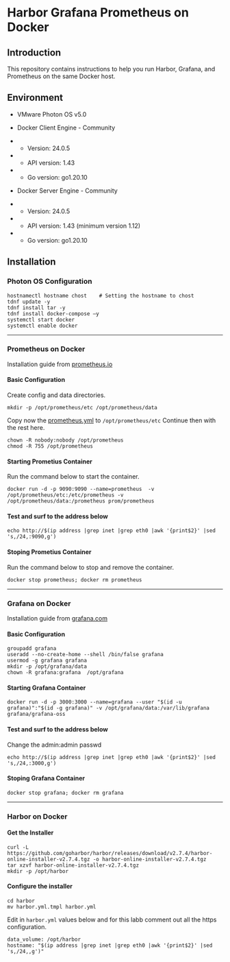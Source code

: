 # Harbor Grafana Prometheus on Docker
## Introduction
This repository contains instructions to help you run Harbor, Grafana, and Prometheus on the same Docker host. <br>

## Environment
* VMware Photon OS v5.0
* Docker Client Engine - Community
* * Version: 24.0.5
* * API version: 1.43
* * Go version: go1.20.10

* Docker Server Engine - Community
* * Version: 24.0.5
* * API version: 1.43 (minimum version 1.12)
* * Go version: go1.20.10

## Installation
### Photon OS Configuration
```
hostnamectl hostname chost    # Setting the hostname to chost
tdnf update -y 
tdnf install tar -y 
tdnf install docker-compose –y 
systemctl start docker 
systemctl enable docker
```

---

### Prometheus on Docker
Installation guide from [prometheus.io](https://prometheus.io/docs/prometheus/latest/installation/)
#### Basic Configuration
Create config and data directories.
```
mkdir -p /opt/prometheus/etc /opt/prometheus/data
```
Copy now the [prometheus.yml](/etc/prometheus.yml) to `/opt/prometheus/etc`
Continue then with the rest here.
```
chown -R nobody:nobody /opt/prometheus
chmod -R 755 /opt/prometheus
```

#### Starting Prometius Container
Run the command below to start the container.
```
docker run -d -p 9090:9090 --name=prometheus  -v /opt/prometheus/etc:/etc/prometheus -v /opt/prometheus/data:/prometheus prom/prometheus
```

#### Test and surf to the address below
```
echo http://$(ip address |grep inet |grep eth0 |awk '{print$2}' |sed 's,/24,:9090,g')
```

#### Stoping Prometius Container
Run the command below to stop and remove the container.
```
docker stop prometheus; docker rm prometheus
```

---

### Grafana on Docker
Installation guide from [grafana.com](https://grafana.com/docs/grafana/latest/setup-grafana/installation/docker)
#### Basic Configuration
```
groupadd grafana
useradd --no-create-home --shell /bin/false grafana
usermod -g grafana grafana
mkdir -p /opt/grafana/data
chown -R grafana:grafana  /opt/grafana
```
#### Starting Grafana Container
```
docker run -d -p 3000:3000 --name=grafana --user "$(id -u grafana)":"$(id -g grafana)" -v /opt/grafana/data:/var/lib/grafana  grafana/grafana-oss
```
#### Test and surf to the address below
Change the admin:admin passwd
```
echo http://$(ip address |grep inet |grep eth0 |awk '{print$2}' |sed 's,/24,:3000,g')
```
#### Stoping Grafana Container
```
docker stop grafana; docker rm grafana
```

---
### Harbor on Docker
#### Get the Installer
```
curl -L https://github.com/goharbor/harbor/releases/download/v2.7.4/harbor-online-installer-v2.7.4.tgz -o harbor-online-installer-v2.7.4.tgz
tar xzvf harbor-online-installer-v2.7.4.tgz
mkdir -p /opt/harbor
```

#### Configure the installer
```
cd harbor
mv harbor.yml.tmpl harbor.yml

```
Edit in `harbor.yml` values below and for this labb comment out all the https configuration.
```
data_volume: /opt/harbor
hostname: "$(ip address |grep inet |grep eth0 |awk '{print$2}' |sed 's,/24,,g')"
```
